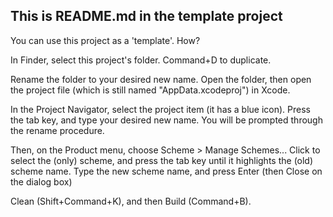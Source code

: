 ##  This is README.md in the template project

You can use this project as a 'template'. How?

In Finder, select this project's folder.
Command+D to duplicate.

Rename the folder to your desired new name.
Open the folder, then open the project file (which is still named "AppData.xcodeproj") in Xcode.

In the Project Navigator, select the project item (it has a blue icon).
Press the tab key, and type your desired new name.
You will be prompted through the rename procedure.

Then, on the Product menu, choose Scheme > Manage Schemes...
Click to select the (only) scheme, and press the tab key until it highlights the (old) scheme name.
Type the new scheme name, and press Enter (then Close on the dialog box)

Clean (Shift+Command+K), and then Build (Command+B).
